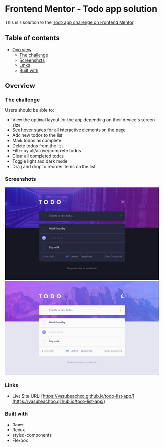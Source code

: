 # Frontend Mentor - Todo app solution

This is a solution to the [Todo app challenge on Frontend Mentor](https://www.frontendmentor.io/challenges/todo-app-Su1_KokOW).

## Table of contents

- [Overview](#overview)
  - [The challenge](#the-challenge)
  - [Screenshots](#screenshots)
  - [Links](#links)
  - [Built with](#built-with)

## Overview

### The challenge

Users should be able to:

- View the optimal layout for the app depending on their device's screen size
- See hover states for all interactive elements on the page
- Add new todos to the list
- Mark todos as complete
- Delete todos from the list
- Filter by all/active/complete todos
- Clear all completed todos
- Toggle light and dark mode
- Drag and drop to reorder items on the list

### Screenshots

![](./public/screenshot-dark.png)
![](./public/screenshot-light.png)

### Links

- Live Site URL: [https://vasubeachoo.github.io/todo-list-app/](https://vasubeachoo.github.io/todo-list-app/)

### Built with

- React
- Redux
- styled-components
- Flexbox
